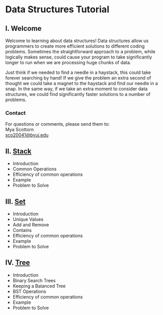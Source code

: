 # Data Structures Tutorial
## I. Welcome
Welcome to learning about data structures! Data structures allow us programmers to create more efficient solutions to different coding problems. Sometimes the straightforward approach to a problem, while logically makes sense, could cause your program to take significantly longer to run when we are processing huge chunks of data. 

Just think if we needed to find a needle in a haystack, this could take forever searching by hand! If we give the problem an extra second of thought we could take a magnet to the haystack and find our needle in a snap. In the same way, if we take an extra moment to consider data structures, we could find significantly faster solutions to a number of problems.

### Contact
For questions or comments, please send them to:\
    Mya Scottorn\
    sco20041@byui.edu
## II. [Stack](1-stacks.md)
* Introduction
* Common Operations
* Efficiency of common operations
* Example
* Problem to Solve
## III. [Set](2-sets.md) 
* Introduction
* Unique Values
* Add and Remove
* Contains
* Efficiency of common operations
* Example
* Problem to Solve
## IV. [Tree](3-trees.md)
* Introduction
* Binary Search Trees
* Keeping a Balanced Tree
* BST Operations 
* Efficiency of common operations
* Example
* Problem to Solve
